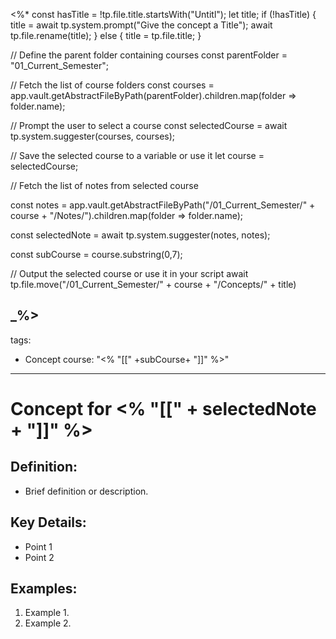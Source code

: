 <%*
const hasTitle = !tp.file.title.startsWith("Untitl");
let title;
if (!hasTitle) {
	title = await tp.system.prompt("Give the concept a Title");
	await tp.file.rename(title);
} else {
	title = tp.file.title;
}

// Define the parent folder containing courses
const parentFolder = "01_Current_Semester";

// Fetch the list of course folders
const courses = app.vault.getAbstractFileByPath(parentFolder).children.map(folder => folder.name);

// Prompt the user to select a course
const selectedCourse = await tp.system.suggester(courses, courses);

// Save the selected course to a variable or use it
let course = selectedCourse;

// Fetch the list of notes from selected course

const notes = app.vault.getAbstractFileByPath("/01_Current_Semester/" + course + "/Notes/").children.map(folder => folder.name);

const selectedNote = await tp.system.suggester(notes, notes);

const subCourse = course.substring(0,7);

// Output the selected course or use it in your script
await tp.file.move("/01_Current_Semester/" + course + "/Concepts/" + title)

_%>
---
tags:
  - Concept
course: "<% "[[" +subCourse+ "]]" %>"
---
# Concept for <% "[[" + selectedNote + "]]" %>
## Definition:
- Brief definition or description.

## Key Details:
- Point 1
- Point 2

## Examples:
1. Example 1.
2. Example 2.

